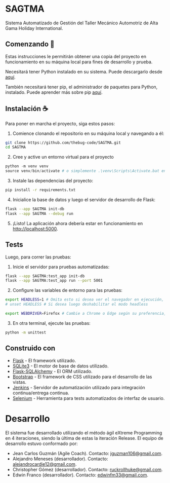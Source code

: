 # SAGTMA

Sistema Automatizado de Gestión del Taller Mecánico Automotriz de Alta Gama Holiday International.

## Comenzando :rocket:

Estas instrucciones le permitirán obtener una copia del proyecto en funcionamiento en su máquina local para fines de desarrollo y prueba.

Necesitará tener Python instalado en su sistema. Puede descargarlo desde [aquí](https://www.python.org/downloads/).

También necesitará tener pip, el administrador de paquetes para Python, instalado. Puede aprender más sobre pip [aquí](https://pip.pypa.io/en/stable/).

## Instalación :coffee:

Para poner en marcha el proyecto, siga estos pasos:

1. Comience clonando el repositorio en su máquina local y navegando a él:

```bash
git clone https://github.com/thebug-code/SAGTMA.git
cd SAGTMA
```

2. Cree y active un entorno virtual para el proyecto

```powershell
python -m venv venv
source venv/bin/activate # o simplemente .\venv\Scripts\Activate.bat en Windows
```

3. Instale las dependencias del proyecto:

```bash
pip install -r requirements.txt
```

4. Inicialice la base de datos y luego el servidor de desarrollo de Flask:

```bash
flask --app SAGTMA init-db
flask --app SAGTMA --debug run
```

5. ¡Listo! La aplicación ahora debería estar en funcionamiento en <http://localhost:5000>.

## Tests

Luego, para correr las pruebas:

1. Inicie el servidor para pruebas automatizadas:

```bash
flask --app SAGTMA:test_app init-db
flask --app SAGTMA:test_app run --port 5001
```

2. Configure las variables de entorno para las pruebas:

```bash
export HEADLESS=1 # Omita esto si desea ver el navegador en ejecución, set en Windows
# unset HEADLESS # Si desea luego deshabilitar el modo headless

export WEBDRIVER=Firefox # Cambie a Chrome o Edge según su preferencia, set en Windows
```

3. En otra terminal, ejecute las pruebas:

```bash
python -m unittest
```

## Construido con

- [Flask](https://flask.palletsprojects.com/en/2.0.x/) - El framework utilizado.
- [SQLite3](https://www.sqlite.org/index.html) - El motor de base de datos utilizado.
- [Flask-SQLAlchemy](https://flask-sqlalchemy.palletsprojects.com/en/3.0.x/) - El ORM utilizado.
- [Bootstrap](https://getbootstrap.com/) - El framework de CSS utilizado para el desarrollo de las vistas.
- [Jenkins](https://www.jenkins.io/) - Servidor de automatización utilizado para integración continua/entrega continua.
- [Selenium](https://www.selenium.dev/) - Herramienta para tests automatizados de interfaz de usuario.

# Desarrollo

El sistema fue desarrollado utilizando el método ágil eXtreme Programming en 4 iteraciones, siendo la última de estas la iteración Release. El equipo de desarrollo estuvo conformado por:

- Jean Carlos Guzmán (Agile Coach). Contacto: jguzman106@gmail.com.
- Alejandro Meneses (desarrollador). Contacto: alejandrocardie12@gmail.com.
- Christopher Gómez (desarrollador). Contacto: ruckrollhuke@gmail.com.
- Edwin Franco (desarrollador). Contacto: edwinfm33@gmail.com.
